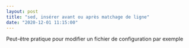 ```yaml
---
layout: post
title: "sed, insérer avant ou après matchage de ligne"
date: "2020-12-01 11:15:00"
---
```

Peut-être pratique pour modifier un fichier de configuration par exemple <br/><br/><script src="https://pastebin.com/embed_js/KBs1Yvac"></script>

